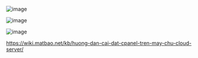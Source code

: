 ![image](https://user-images.githubusercontent.com/110179869/192993031-2659a25a-508d-4f92-b1bb-7033348ff010.png)



![image](https://user-images.githubusercontent.com/110179869/192993543-9ee09832-eb41-4251-99aa-03966fbbe57a.png)

![image](https://user-images.githubusercontent.com/110179869/192993958-51568b61-89e2-44d1-bc43-de95106e2921.png)


https://wiki.matbao.net/kb/huong-dan-cai-dat-cpanel-tren-may-chu-cloud-server/
